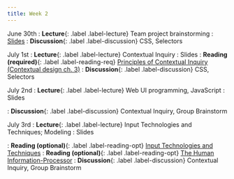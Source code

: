 ```yaml
---
title: Week 2
---
```


<!-- prettier-ignore-start -->

June 30th
: **Lecture**{: .label .label-lecture} Team project brainstorming
  : [Slides](https://bcourses.berkeley.edu/courses/1545463/files?preview=91939925)
: **Discussion**{: .label .label-discussion} CSS, Selectors

July 1st
: **Lecture**{: .label .label-lecture} Contextual Inquiry
  : Slides
: **Reading (required)**{: .label .label-reading-req} [Principles of Contextual Inquiry (Contextual design ch. 3)](https://bcourses.berkeley.edu/courses/1545463/files/folder/readings?preview=91925395)
: **Discussion**{: .label .label-discussion} CSS, Selectors

July 2nd
: **Lecture**{: .label .label-lecture} Web UI programming, JavaScript
  : Slides

: **Discussion**{: .label .label-discussion} Contextual Inquiry, Group Brainstorm

July 3rd
: **Lecture**{: .label .label-lecture} Input Technologies and Techniques; Modeling
  : Slides
<!-- : **Reading (optional)**{: .label .label-reading-opt} [Direct Manipulation Interfaces](https://www.lri.fr/~mbl/ENS/FONDIHM/2013/papers/Hutchins-HCI-85.pdf) -->
: **Reading (optional)**{: .label .label-reading-opt} [Input Technologies and Techniques](https://www.microsoft.com/en-us/research/wp-content/uploads/2016/11/Input-Technologies-and-Techniques-HCI-Handbook-3rd-Edition.pdf)
: **Reading (optional)**{: .label .label-reading-opt} [The Human Information-Processor](https://bcourses.berkeley.edu/courses/1535376/files/folder/readings?preview=89101494)
: **Discussion**{: .label .label-discussion} Contextual Inquiry, Group Brainstorm

<!-- prettier-ignore-end -->
